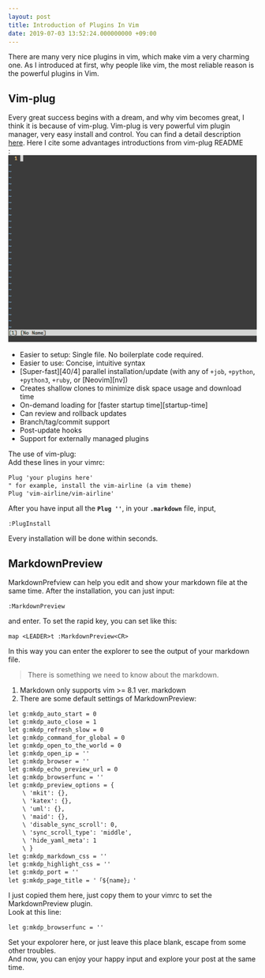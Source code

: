```yaml
---
layout: post
title: Introduction of Plugins In Vim
date: 2019-07-03 13:52:24.000000000 +09:00
---
```

There are many very nice plugins in vim, which make vim a very charming one. As I introduced at first, why people like vim, the most reliable reason is the powerful plugins in Vim.

## Vim-plug

Every great success begins with a dream, and why vim becomes great, I think it is because of vim-plug.
Vim-plug is very powerful vim plugin manager, very easy install and control. You can find a detail description [here](https://github.com/junegunn/vim-plug).
Here I cite some advantages introductions from vim-plug README <br>:
![image](https://raw.githubusercontent.com/junegunn/i/master/vim-plug/installer.gif)
- Easier to setup: Single file. No boilerplate code required.
- Easier to use: Concise, intuitive syntax
- [Super-fast][40/4] parallel installation/update
  (with any of `+job`, `+python`, `+python3`, `+ruby`, or [Neovim][nv])
- Creates shallow clones to minimize disk space usage and download time
- On-demand loading for [faster startup time][startup-time]
- Can review and rollback updates
- Branch/tag/commit support
- Post-update hooks
- Support for externally managed plugins

The use of vim-plug:<br>
Add these lines in your vimrc:
```vim
Plug 'your plugins here'
" for example, install the vim-airline (a vim theme)
Plug 'vim-airline/vim-airline'
```
After you have input all the **`Plug ''`**, in your **`.markdown`** file, input,
```vim
:PlugInstall
```
Every installation will be done within seconds. 
## MarkdownPreview

MarkdownPrefview can help you edit and show your markdown file at the same time. After the installation, you can just input:
```vim
:MarkdownPreview
```
and enter. To set the rapid key, you can set like this:
```vim
map <LEADER>t :MarkdownPreview<CR>
```
In this way you can enter the explorer to see the output of your markdown file.
> There is something we need to know about the markdown.
1. Markdown only supports vim >= 8.1 ver.
   markdown
2. There are some default settings of MarkdownPreview:

```vim
let g:mkdp_auto_start = 0
let g:mkdp_auto_close = 1
let g:mkdp_refresh_slow = 0
let g:mkdp_command_for_global = 0
let g:mkdp_open_to_the_world = 0
let g:mkdp_open_ip = ''
let g:mkdp_browser = ''
let g:mkdp_echo_preview_url = 0
let g:mkdp_browserfunc = ''
let g:mkdp_preview_options = {
    \ 'mkit': {},
    \ 'katex': {},
    \ 'uml': {},
    \ 'maid': {},
    \ 'disable_sync_scroll': 0,
    \ 'sync_scroll_type': 'middle',
    \ 'hide_yaml_meta': 1
    \ }
let g:mkdp_markdown_css = ''
let g:mkdp_highlight_css = ''
let g:mkdp_port = ''
let g:mkdp_page_title = '「${name}」'
```
I just copied them here, just copy them to your vimrc to set the MarkdownPreview plugin.<br>
Look at this line:
```vim
let g:mkdp_browserfunc = ''
```
Set your expolorer here, or just leave this place blank, escape from some other troubles.<br>
And now, you can enjoy your happy input and explore your post at the same time.

